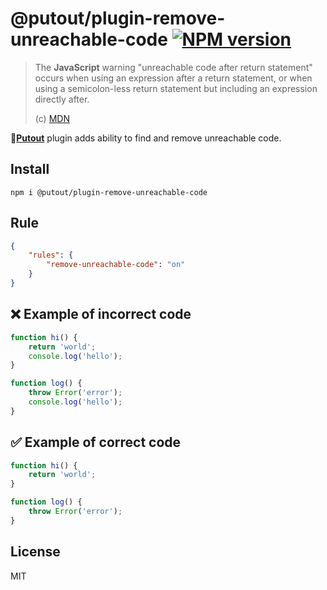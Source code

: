 # @putout/plugin-remove-unreachable-code [![NPM version][NPMIMGURL]][NPMURL]

[NPMIMGURL]: https://img.shields.io/npm/v/@putout/plugin-remove-unreachable-code.svg?style=flat&longCache=true
[NPMURL]: https://npmjs.org/package/@putout/plugin-remove-unreachable-code"npm"

> The **JavaScript** warning "unreachable code after return statement" occurs when using an expression after a return statement, or when using a semicolon-less return statement but including an expression directly after.
>
> (c) [MDN](https://developer.mozilla.org/en-US/docs/Web/JavaScript/Reference/Errors/Stmt_after_return)

🐊[**Putout**](https://github.com/coderaiser/putout) plugin adds ability to find and remove unreachable code.

## Install

```
npm i @putout/plugin-remove-unreachable-code
```

## Rule

```json
{
    "rules": {
        "remove-unreachable-code": "on"
    }
}
```

## ❌ Example of incorrect code

```js
function hi() {
    return 'world';
    console.log('hello');
}

function log() {
    throw Error('error');
    console.log('hello');
}
```

## ✅ Example of correct code

```js
function hi() {
    return 'world';
}

function log() {
    throw Error('error');
}
```

## License

MIT
